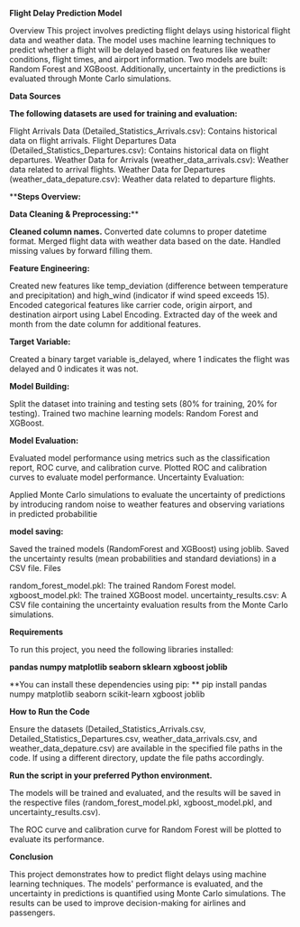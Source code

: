 **Flight Delay Prediction Model**

Overview
This project involves predicting flight delays using historical flight data and weather data. The model uses machine learning techniques to predict whether a flight will be delayed based on features like weather conditions, flight times, and airport information. Two models are built: Random Forest and XGBoost. Additionally, uncertainty in the predictions is evaluated through Monte Carlo simulations.

**Data Sources**

**The following datasets are used for training and evaluation:**

Flight Arrivals Data (Detailed_Statistics_Arrivals.csv): Contains historical data on flight arrivals.
Flight Departures Data (Detailed_Statistics_Departures.csv): Contains historical data on flight departures.
Weather Data for Arrivals (weather_data_arrivals.csv): Weather data related to arrival flights.
Weather Data for Departures (weather_data_depature.csv): Weather data related to departure flights.

****Steps Overview:**

**Data Cleaning & Preprocessing:****

**Cleaned column names.**
Converted date columns to proper datetime format.
Merged flight data with weather data based on the date.
Handled missing values by forward filling them.

**Feature Engineering:**

Created new features like temp_deviation (difference between temperature and precipitation) and high_wind (indicator if wind speed exceeds 15).
Encoded categorical features like carrier code, origin airport, and destination airport using Label Encoding.
Extracted day of the week and month from the date column for additional features.

**Target Variable:**

Created a binary target variable is_delayed, where 1 indicates the flight was delayed and 0 indicates it was not.

**Model Building:**

Split the dataset into training and testing sets (80% for training, 20% for testing).
Trained two machine learning models: Random Forest and XGBoost.

**Model Evaluation:**

Evaluated model performance using metrics such as the classification report, ROC curve, and calibration curve.
Plotted ROC and calibration curves to evaluate model performance.
Uncertainty Evaluation:

Applied Monte Carlo simulations to evaluate the uncertainty of predictions by introducing random noise to weather features and observing variations in predicted probabilitie

**model saving:**

Saved the trained models (RandomForest and XGBoost) using joblib.
Saved the uncertainty results (mean probabilities and standard deviations) in a CSV file.
Files

random_forest_model.pkl: The trained Random Forest model.
xgboost_model.pkl: The trained XGBoost model.
uncertainty_results.csv: A CSV file containing the uncertainty evaluation results from the Monte Carlo simulations.

**Requirements**

To run this project, you need the following libraries installed:

**pandas
numpy
matplotlib
seaborn
sklearn
xgboost
joblib**

**You can install these dependencies using pip:
**
pip install pandas numpy matplotlib seaborn scikit-learn xgboost joblib

**How to Run the Code**

Ensure the datasets (Detailed_Statistics_Arrivals.csv, Detailed_Statistics_Departures.csv, weather_data_arrivals.csv, and weather_data_depature.csv) are available in the specified file paths in the code. If using a different directory, update the file paths accordingly.

**Run the script in your preferred Python environment.**

The models will be trained and evaluated, and the results will be saved in the respective files (random_forest_model.pkl, xgboost_model.pkl, and uncertainty_results.csv).

The ROC curve and calibration curve for Random Forest will be plotted to evaluate its performance.

**Conclusion**

This project demonstrates how to predict flight delays using machine learning techniques. The models' performance is evaluated, and the uncertainty in predictions is quantified using Monte Carlo simulations. The results can be used to improve decision-making for airlines and passengers.

